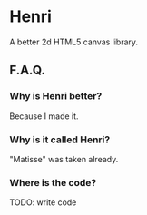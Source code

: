 Henri
=====

A better 2d HTML5 canvas library.

F.A.Q.
------

### Why is Henri better?
Because I made it.

### Why is it called Henri?
"Matisse" was taken already.

### Where is the code?
TODO: write code

